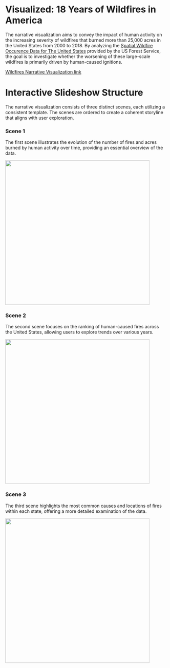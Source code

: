 # Visualized: 18 Years of Wildfires in America

The narrative visualization aims to convey the impact of human activity on the increasing severity of wildfires that burned more than 25,000 acres in the United States from 2000 to 2018. By analyzing the [Spatial Wildfire Occurence Data for The United States](https://www.fs.usda.gov/rds/archive/Catalog/RDS-2013-0009.5) provided by the US Forest Service, the goal is to investigate whether the worsening of these large-scale wildfires is primarily driven by human-caused ignitions.

<a href="https://ranranrunforit.github.io/visualization/scene%200.html">
Wildfires Narrative Visualization link
</a>


# Interactive Slideshow Structure

The narrative visualization consists of three distinct scenes, each utilizing a consistent template. The scenes are ordered to create a coherent storyline that aligns with user exploration. 

### Scene 1

The first scene illustrates the evolution of the number of fires and acres burned by human activity over time, providing an essential overview of the data. 

<img src="scene 1.png" width="450em">


### Scene 2

The second scene focuses on the ranking of human-caused fires across the United States, allowing users to explore trends over various years. 

<img src="scene 2.png" width="450em">


### Scene 3

The third scene highlights the most common causes and locations of fires within each state, offering a more detailed examination of the data.

<img src="scene 3.png" width="450em">

